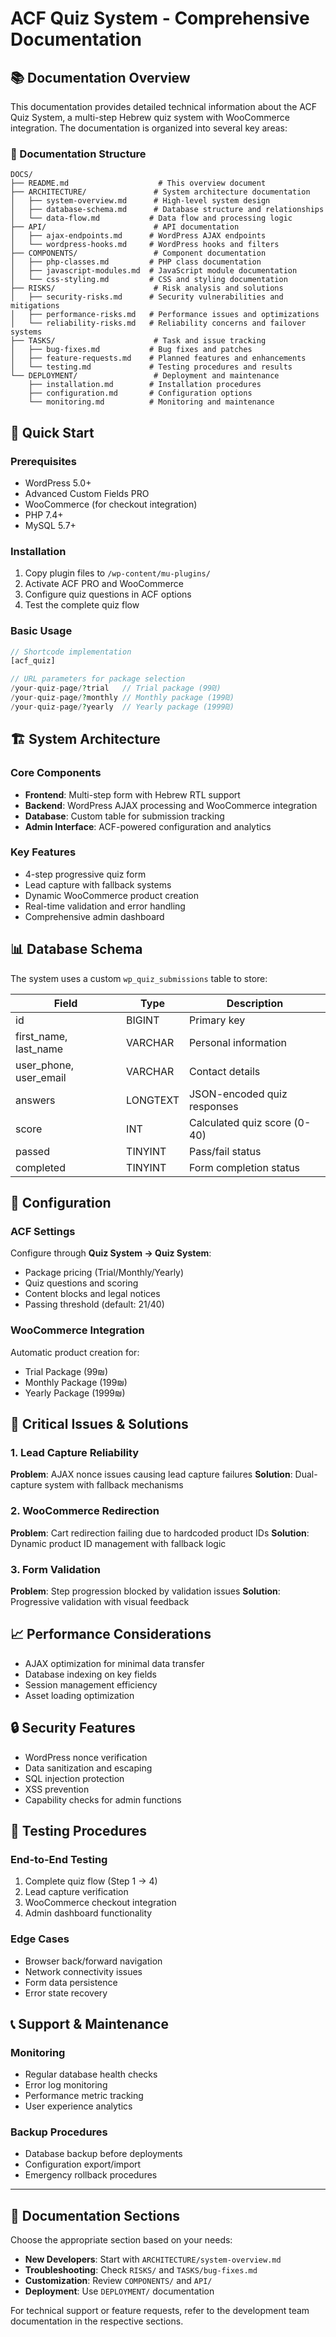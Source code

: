# ACF Quiz System - Comprehensive Documentation

## 📚 Documentation Overview

This documentation provides detailed technical information about the ACF Quiz System, a multi-step Hebrew quiz system with WooCommerce integration. The documentation is organized into several key areas:

### 📁 Documentation Structure

```
DOCS/
├── README.md                    # This overview document
├── ARCHITECTURE/               # System architecture documentation
│   ├── system-overview.md      # High-level system design
│   ├── database-schema.md      # Database structure and relationships
│   └── data-flow.md           # Data flow and processing logic
├── API/                        # API documentation
│   ├── ajax-endpoints.md      # WordPress AJAX endpoints
│   └── wordpress-hooks.md     # WordPress hooks and filters
├── COMPONENTS/                 # Component documentation
│   ├── php-classes.md         # PHP class documentation
│   ├── javascript-modules.md  # JavaScript module documentation
│   └── css-styling.md         # CSS and styling documentation
├── RISKS/                      # Risk analysis and solutions
│   ├── security-risks.md      # Security vulnerabilities and mitigations
│   ├── performance-risks.md   # Performance issues and optimizations
│   └── reliability-risks.md   # Reliability concerns and failover systems
├── TASKS/                      # Task and issue tracking
│   ├── bug-fixes.md           # Bug fixes and patches
│   ├── feature-requests.md    # Planned features and enhancements
│   └── testing.md             # Testing procedures and results
└── DEPLOYMENT/                 # Deployment and maintenance
    ├── installation.md        # Installation procedures
    ├── configuration.md       # Configuration options
    └── monitoring.md          # Monitoring and maintenance
```

## 🎯 Quick Start

### Prerequisites
- WordPress 5.0+
- Advanced Custom Fields PRO
- WooCommerce (for checkout integration)
- PHP 7.4+
- MySQL 5.7+

### Installation
1. Copy plugin files to `/wp-content/mu-plugins/`
2. Activate ACF PRO and WooCommerce
3. Configure quiz questions in ACF options
4. Test the complete quiz flow

### Basic Usage
```php
// Shortcode implementation
[acf_quiz]

// URL parameters for package selection
/your-quiz-page/?trial   // Trial package (99₪)
/your-quiz-page/?monthly // Monthly package (199₪)
/your-quiz-page/?yearly  // Yearly package (1999₪)
```

## 🏗️ System Architecture

### Core Components
- **Frontend**: Multi-step form with Hebrew RTL support
- **Backend**: WordPress AJAX processing and WooCommerce integration
- **Database**: Custom table for submission tracking
- **Admin Interface**: ACF-powered configuration and analytics

### Key Features
- 4-step progressive quiz form
- Lead capture with fallback systems
- Dynamic WooCommerce product creation
- Real-time validation and error handling
- Comprehensive admin dashboard

## 📊 Database Schema

The system uses a custom `wp_quiz_submissions` table to store:

| Field | Type | Description |
|-------|------|-------------|
| id | BIGINT | Primary key |
| first_name, last_name | VARCHAR | Personal information |
| user_phone, user_email | VARCHAR | Contact details |
| answers | LONGTEXT | JSON-encoded quiz responses |
| score | INT | Calculated quiz score (0-40) |
| passed | TINYINT | Pass/fail status |
| completed | TINYINT | Form completion status |

## 🔧 Configuration

### ACF Settings
Configure through **Quiz System → Quiz System**:
- Package pricing (Trial/Monthly/Yearly)
- Quiz questions and scoring
- Content blocks and legal notices
- Passing threshold (default: 21/40)

### WooCommerce Integration
Automatic product creation for:
- Trial Package (99₪)
- Monthly Package (199₪)
- Yearly Package (1999₪)

## 🚨 Critical Issues & Solutions

### 1. Lead Capture Reliability
**Problem**: AJAX nonce issues causing lead capture failures
**Solution**: Dual-capture system with fallback mechanisms

### 2. WooCommerce Redirection
**Problem**: Cart redirection failing due to hardcoded product IDs
**Solution**: Dynamic product ID management with fallback logic

### 3. Form Validation
**Problem**: Step progression blocked by validation issues
**Solution**: Progressive validation with visual feedback

## 📈 Performance Considerations

- AJAX optimization for minimal data transfer
- Database indexing on key fields
- Session management efficiency
- Asset loading optimization

## 🔒 Security Features

- WordPress nonce verification
- Data sanitization and escaping
- SQL injection protection
- XSS prevention
- Capability checks for admin functions

## 🧪 Testing Procedures

### End-to-End Testing
1. Complete quiz flow (Step 1 → 4)
2. Lead capture verification
3. WooCommerce checkout integration
4. Admin dashboard functionality

### Edge Cases
- Browser back/forward navigation
- Network connectivity issues
- Form data persistence
- Error state recovery

## 📞 Support & Maintenance

### Monitoring
- Regular database health checks
- Error log monitoring
- Performance metric tracking
- User experience analytics

### Backup Procedures
- Database backup before deployments
- Configuration export/import
- Emergency rollback procedures

---

## 📖 Documentation Sections

Choose the appropriate section based on your needs:

- **New Developers**: Start with `ARCHITECTURE/system-overview.md`
- **Troubleshooting**: Check `RISKS/` and `TASKS/bug-fixes.md`
- **Customization**: Review `COMPONENTS/` and `API/`
- **Deployment**: Use `DEPLOYMENT/` documentation

For technical support or feature requests, refer to the development team documentation in the respective sections.
